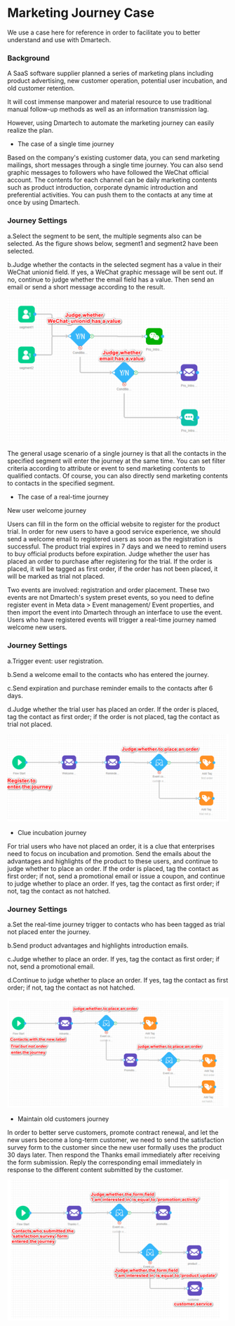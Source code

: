 # Marketing Journey Case

We use a case here for reference in order to facilitate you to better understand and use with Dmartech.

### Background

A SaaS software supplier planned a series of marketing plans including product advertising, new customer operation, potential user incubation, and old customer retention. 

It will cost immense manpower and material resource to use traditional manual follow-up methods as well as an information transmission lag. 

However, using Dmartech to automate the marketing journey can easily realize the plan. 

* The case of a single time journey 

Based on the company's existing customer data, you can send marketing mailings, short messages through a single time journey. You can also send graphic messages to followers who have followed the WeChat official account. The contents for each channel can be daily marketing contents such as product introduction, corporate dynamic introduction and preferential activities. You can push them to the contacts at any time at once by using Dmartech.

### Journey Settings

a.Select the segment to be sent, the multiple segments also can be selected. As the figure shows below, segment1 and segment2 have been selected. 

b.Judge whether the contacts in the selected segment has a value in their WeChat unionid field. If yes, a WeChat graphic message will be sent out. If no, continue to judge whether the email field has a value. Then send an email or send a short message according to the result.

![](../.gitbook/assets/image%20%28530%29.png)

The general usage scenario of a single journey is that all the contacts in the specified segment will enter the journey at the same time. You can set filter criteria according to attribute or event to send marketing contents to qualified contacts. Of course, you can also directly send marketing contents to contacts in the specified segment.

* The case of a real-time journey 

New user welcome journey 

Users can fill in the form on the official website to register for the product trial. In order for new users to have a good service experience, we should send a welcome email to registered users as soon as the registration is successful. The product trial expires in 7 days and we need to remind users to buy official products before expiration. Judge whether the user has placed an order to purchase after registering for the trial. If the order is placed, it will be tagged as first order, if the order has not been placed, it will be marked as trial not placed. 

Two events are involved: registration and order placement. These two events are not Dmartech's system preset events, so you need to define register event in Meta data &gt; Event management/ Event properties, and then import the event into Dmartech through an interface to use the event. Users who have registered events will trigger a real-time journey named welcome new users.

### Journey Settings 

a.Trigger event: user registration. 

b.Send a welcome email to the contacts who has entered the journey. 

c.Send expiration and purchase reminder emails to the contacts after 6 days. 

d.Judge whether the trial user has placed an order. If the order is placed, tag the contact as first order; if the order is not placed, tag the contact as trial not placed.

![](../.gitbook/assets/image%20%28531%29.png)

* Clue incubation journey 

For trial users who have not placed an order, it is a clue that enterprises need to focus on incubation and promotion. Send the emails about the advantages and highlights of the product to these users, and continue to judge whether to place an order. If the order is placed, tag the contact as first order; if not, send a promotional email or issue a coupon, and continue to judge whether to place an order. If yes, tag the contact as first order; if not, tag the contact as not hatched. 

### Journey Settings 

a.Set the real-time journey trigger to contacts who has been tagged as trial not placed enter the journey. 

b.Send product advantages and highlights introduction emails. 

c.Judge whether to place an order. If yes, tag the contact as first order; if not, send a promotional email. 

d.Continue to judge whether to place an order. If yes, tag the contact as first order; if not, tag the contact as not hatched.

![](../.gitbook/assets/image%20%28546%29.png)

* Maintain old customers journey 

In order to better serve customers, promote contract renewal, and let the new users become a long-term customer, we need to send the satisfaction survey form to the customer since the new user formally uses the product 30 days later. Then respond the Thanks email immediately after receiving the form submission. Reply the corresponding email immediately in response to the different content submitted by the customer.

![](../.gitbook/assets/image%20%28511%29.png)

